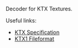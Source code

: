 Decoder for KTX Textures.

Useful links:

- [KTX Specification](https://www.khronos.org/registry/DataFormat/specs/1.3/dataformat.1.3.html)
- [KTX1 Fileformat](http://paulbourke.net/dataformats/ktx/)
